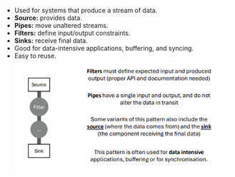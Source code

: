 - Used for systems that produce a stream of data.
- **Source:** provides data.
- **Pipes:** move unaltered streams.
- **Filters:** define input/output constraints.
- **Sinks:** receive final data.
- Good for data-intensive applications, buffering, and syncing.
- Easy to reuse.
![Pasted image 20241103161137.png](../../attachments/Pasted%20image%2020241103161137.png)